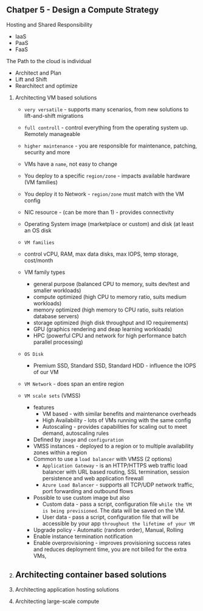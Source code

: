 ## Chatper 5 - Design a Compute Strategy

Hosting and Shared Responsibility

- IaaS
- PaaS
- FaaS

The Path to the cloud is individual

- Architect and Plan
- Lift and Shift
- Rearchitect and optimize

1. Architecting VM based solutions
    - `very versatile` - supports many scenarios, from new solutions to lift-and-shift migrations
    - `full controll` - control everything from the operating system up. Remotely manageable
    - `higher maintenance` - you are responsible for maintenance, patching, security and more

    - VMs have a `name`, not easy to change
    - You deploy to a specific `region/zone` - impacts available hardware (VM families)
    - You deploy it to Network - `region/zone` must match with the VM config
    - NIC resource - (can be more than 1) - provides connectivity
    - Operating System image (marketplace or custom) and disk (at least an OS disk

    - `VM families`
    - control vCPU, RAM, max data disks, max IOPS, temp storage, cost/month
    - VM family types
      - general purpose (balanced CPU to memory, suits dev/test and smaller workloads)
      - compute optimized (high CPU to memory ratio, suits medium workloads)
      - memory optimized (high memory to CPU ratio, suits relation database servers)
      - storage optimized (high disk throughput and IO requirements)
      - GPU (graphics rendering and deap learning workloads)
      - HPC (powerful CPU and network for high performance batch parallel processing)
      
    - `OS Disk`
      - Premium SSD, Standard SSD, Standard HDD - influence the IOPS of our VM
    
    - `VM Network` - does span an entire region

    - `VM scale sets` (VMSS)
      - features
        - VM based - with similar benefits and maintenance overheads
        - High Availability - lots of VMs running with the same config
        - Autoscaling - provides capabilities for scaling out to meet demand, autoscaling rules
      - Defined by `image` and `configuration`
      - VMSS instances - deployed to a region or to multiple availability zones within a region
      - Common to use a `load balancer` with VMSS (2 options)
        - `Application Gateway` - is an HTTP/HTTPS web traffic load balancer with URL based routing, SSL termination, session persistence and web application firewall
        - `Azure Load Balancer` - supports all TCP/UDP network traffic, port forwarding and outbound flows
      - Possible to use custom image but also 
        - Custom data - pass a script, configuration file `while the VM is being previsioned`. The data will be saved on the VM.
        - User data - pass a script, configuration file that will be accessible by your app `throughout the lifetime of your VM`
      - Upgrade policy - Automatic (random order), Manual, Rolling
      - Enable instance termination notification
      - Enable overprovisioning - improves provisioning success rates and reduces deployment time, you are not billed for the extra VMs,

2. Architecting container based solutions
   - 
3. Architecting application hosting solutions
4. Architecting large-scale compute